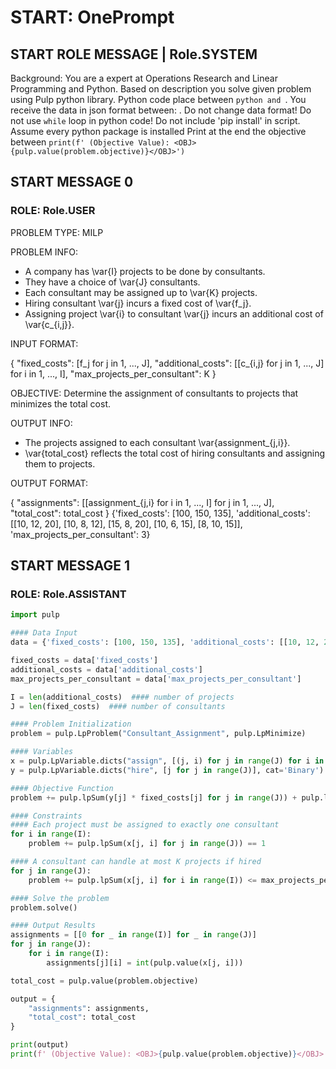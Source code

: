 # START: OnePrompt 
## START ROLE MESSAGE | Role.SYSTEM 
Background: You are a expert at Operations Research and Linear Programming and Python. Based on description you solve given problem using Pulp python library. Python code place between ```python and ```. You receive the data in json format between: <DATA></DATA>. Do not change data format! Do not use `while` loop in python code! Do not include 'pip install' in script. Assume every python package is installed Print at the end the objective between <OBJ></OBJ> `print(f' (Objective Value): <OBJ>{pulp.value(problem.objective)}</OBJ>')`  
## START MESSAGE 0 
### ROLE: Role.USER
<DESCRIPTION>
PROBLEM TYPE: MILP

PROBLEM INFO:

- A company has \var{I} projects to be done by consultants.
- They have a choice of \var{J} consultants.
- Each consultant may be assigned up to \var{K} projects. 
- Hiring consultant \var{j} incurs a fixed cost of \var{f_j}.
- Assigning project \var{i} to consultant \var{j} incurs an additional cost of \var{c_{i,j}}.

INPUT FORMAT: 

{
    "fixed_costs": [f_j for j in 1, ..., J],
    "additional_costs": [[c_{i,j} for j in 1, ..., J] for i in 1, ..., I],
    "max_projects_per_consultant": K
}

OBJECTIVE: Determine the assignment of consultants to projects that minimizes the total cost.

OUTPUT INFO:

- The projects assigned to each consultant \var{assignment_{j,i}}.
- \var{total_cost} reflects the total cost of hiring consultants and assigning them to projects.

OUTPUT FORMAT:

{
    "assignments": [[assignment_{j,i} for i in 1, ..., I] for j in 1, ..., J],
    "total_cost": total_cost
}
</DESCRIPTION>
<DATA>
{'fixed_costs': [100, 150, 135], 'additional_costs': [[10, 12, 20], [10, 8, 12], [15, 8, 20], [10, 6, 15], [8, 10, 15]], 'max_projects_per_consultant': 3}</DATA>


## START MESSAGE 1 
### ROLE: Role.ASSISTANT
```python
import pulp

#### Data Input
data = {'fixed_costs': [100, 150, 135], 'additional_costs': [[10, 12, 20], [10, 8, 12], [15, 8, 20], [10, 6, 15], [8, 10, 15]], 'max_projects_per_consultant': 3}

fixed_costs = data['fixed_costs']
additional_costs = data['additional_costs']
max_projects_per_consultant = data['max_projects_per_consultant']

I = len(additional_costs)  #### number of projects
J = len(fixed_costs)  #### number of consultants

#### Problem Initialization
problem = pulp.LpProblem("Consultant_Assignment", pulp.LpMinimize)

#### Variables
x = pulp.LpVariable.dicts("assign", [(j, i) for j in range(J) for i in range(I)], cat='Binary')
y = pulp.LpVariable.dicts("hire", [j for j in range(J)], cat='Binary')

#### Objective Function
problem += pulp.lpSum(y[j] * fixed_costs[j] for j in range(J)) + pulp.lpSum(x[j, i] * additional_costs[i][j] for j in range(J) for i in range(I))

#### Constraints
#### Each project must be assigned to exactly one consultant
for i in range(I):
    problem += pulp.lpSum(x[j, i] for j in range(J)) == 1

#### A consultant can handle at most K projects if hired
for j in range(J):
    problem += pulp.lpSum(x[j, i] for i in range(I)) <= max_projects_per_consultant * y[j]

#### Solve the problem
problem.solve()

#### Output Results
assignments = [[0 for _ in range(I)] for _ in range(J)]
for j in range(J):
    for i in range(I):
        assignments[j][i] = int(pulp.value(x[j, i]))

total_cost = pulp.value(problem.objective)

output = {
    "assignments": assignments,
    "total_cost": total_cost
}

print(output)
print(f' (Objective Value): <OBJ>{pulp.value(problem.objective)}</OBJ>')
```

